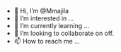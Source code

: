 - 👋 Hi, I’m @Mmajila
- 👀 I’m interested in ...
- 🌱 I’m currently learning ...
- 💞️ I’m looking to collaborate on off.
- 📫 How to reach me ...

<!---
Mmajila/Mmajila is a ✨ special ✨ repository because its `README.md` (this file) appears on your GitHub profile.
You can click the Preview link to take a look at your changes.
--->
